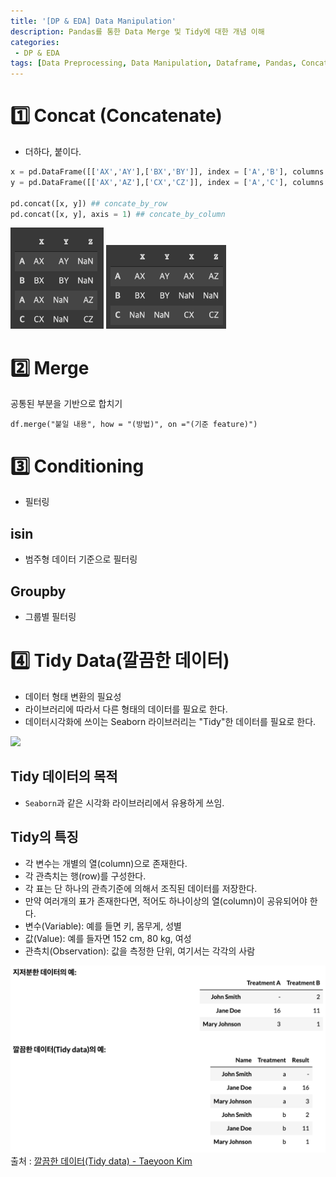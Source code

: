 ```yaml
---
title: '[DP & EDA] Data Manipulation'
description: Pandas를 통한 Data Merge 및 Tidy에 대한 개념 이해
categories:
 - DP & EDA
tags: [Data Preprocessing, Data Manipulation, Dataframe, Pandas, Concat, Merge, Tidy]
---
```


# 1️⃣ Concat (Concatenate)
- 더하다, 붙이다.

```py
x = pd.DataFrame([['AX','AY'],['BX','BY']], index = ['A','B'], columns = ['X','Y'])
y = pd.DataFrame([['AX','AZ'],['CX','CZ']], index = ['A','C'], columns = ['X','Z'])

pd.concat([x, y]) ## concate_by_row
pd.concat([x, y], axis = 1) ## concate_by_column
```

![1](/assets/images/1.png) ![2](/assets/images/2.png)

# 2️⃣ Merge
공통된 부분을 기반으로 합치기

```Py
df.merge("붙일 내용", how = "(방법)", on ="(기준 feature)")
```

# 3️⃣ Conditioning
- 필터링

## isin
- 범주형 데이터 기준으로 필터링

## Groupby
- 그룹별 필터링

# 4️⃣ Tidy Data(깔끔한 데이터)
- 데이터 형태 변환의 필요성
- 라이브러리에 따라서 다른 형태의 데이터를 필요로 한다.
- 데이터시각화에 쓰이는 Seaborn 라이브러리는 "Tidy"한 데이터를 필요로 한다.

![](https://images.velog.io/images/6mini/post/1be303e0-f56a-4626-a39b-03249eee4a7f/%E1%84%89%E1%85%B3%E1%84%8F%E1%85%B3%E1%84%85%E1%85%B5%E1%86%AB%E1%84%89%E1%85%A3%E1%86%BA%202021-07-12%2015.53.15.png)

## Tidy 데이터의 목적
- `Seaborn`과 같은 시각화 라이브러리에서 유용하게 쓰임.

## Tidy의 특징
- 각 변수는 개별의 열(column)으로 존재한다.
- 각 관측치는 행(row)를 구성한다.
- 각 표는 단 하나의 관측기준에 의해서 조직된 데이터를 저장한다.
- 만약 여러개의 표가 존재한다면, 적어도 하나이상의 열(column)이 공유되어야 한다.
- 변수(Variable): 예를 들면 키, 몸무게, 성별
- 값(Value): 예를 들자면 152 cm, 80 kg, 여성
- 관측치(Observation): 값을 측정한 단위, 여기서는 각각의 사람

![3](/assets/images/3.png)
출처 : [깔끔한 데이터(Tidy data) - Taeyoon Kim](https://partrita.github.io/posts/tidy-data/)
